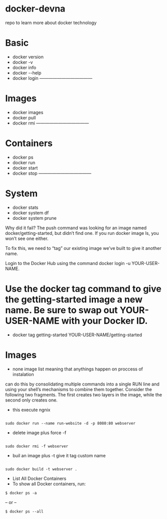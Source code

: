 # docker-devna
repo to learn more about docker technology 

# Basic
- docker version
- docker -v
- docker info
- docker --help
- docker login
————————————
# Images
- docker images
- docker pull
- docker rmi
————————————
# Containers
- docker ps
- docker run
- docker start
- docker stop
————————————
# System
- docker stats
- docker system df
- docker system prune


Why did it fail? The push command was looking for an image named docker/getting-started, but didn’t find one. If you run docker image ls, you won’t see one either.

To fix this, we need to “tag” our existing image we’ve built to give it another name.

Login to the Docker Hub using the command docker login -u YOUR-USER-NAME.

# Use the docker tag command to give the getting-started image a new name. Be sure to swap out YOUR-USER-NAME with your Docker ID.
- docker tag getting-started YOUR-USER-NAME/getting-started

# Images

- none image list meaning that anythings happen on proccess of instalation 

can do this by consolidating multiple commands into a single RUN line and using your shell’s mechanisms to combine them together. Consider the following two fragments. The first creates two layers in the image, while the second only creates one.

- this execute ngnix
```

sudo docker run --name run-website -d -p 8080:80 webserver 

```
-  delete image plus force -f
``` 

sudo docker rmi -f webserver
```
- buil an image plus -t give it tag custom name
```

sudo docker build -t webserver .

```

- List All Docker Containers
- To show all Docker containers, run:

```
$ docker ps -a
```
– or –
```
$ docker ps --all
```